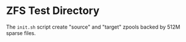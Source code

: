 # ZFS Test Directory

The `init.sh` script create "source" and "target" zpools backed by 512M sparse files.
